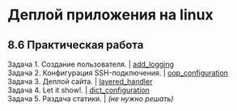 # Деплой приложения на linux
## 8.6 Практическая работа

Задача 1. Cоздание пользователя. | [add_logging](https://github.com/wafflelios/Python-Advanced/tree/main/mod7/add_logging)<br>
Задача 2. Конфигурация SSH-подключения. | [oop_configuration](https://github.com/wafflelios/Python-Advanced/tree/main/mod7/oop_configuration)<br>
Задача 3. Деплой сайта. | [layered_handler](https://github.com/wafflelios/Python-Advanced/tree/main/mod7/layered_handler)<br>
Задача 4. Let it show!. | [dict_configuration](https://github.com/wafflelios/Python-Advanced/tree/main/mod7/dict_configuration)<br>
Задача 5. Раздача статики. | _(не нужно решать)_
